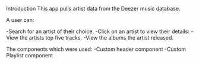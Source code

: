 Introduction
This app pulls artist data from the Deezer music database.

A user can:

-Search for an artist of their choice.
-Click on an artist to view their details:
-View the artists top five tracks.
-View the albums the artist released.

The components which were used:
-Custom header component
-Custom Playlist component

